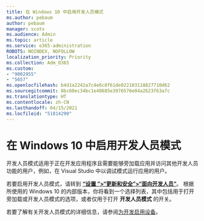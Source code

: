 ```yaml
---
title: 在 Windows 10 中启用开发人员模式
ms.author: pebaum
author: pebaum
manager: scotv
ms.audience: Admin
ms.topic: article
ms.service: o365-administration
ROBOTS: NOINDEX, NOFOLLOW
localization_priority: Priority
ms.collection: Adm_O365
ms.custom:
- "9002955"
- "5657"
ms.openlocfilehash: b4d1a2242a7c4e6c8f61de022103118827710d62
ms.sourcegitcommit: 8bc60ec34bc1e40685e3976576e04a2623f63a7c
ms.translationtype: HT
ms.contentlocale: zh-CN
ms.lasthandoff: 04/15/2021
ms.locfileid: "51814290"
---
```

# <a name="enable-developer-mode-in-windows-10"></a>在 Windows 10 中启用开发人员模式

开发人员模式适用于正在开发应用程序且需要能够旁加载应用并访问其他开发人员功能的用户，例如，在 Visual Studio 中以调试模式运行应用的用户。

若要启用开发人员模式，请转到 **[“设置 ”>“更新和安全”>“面向开发人员”](ms-settings:developers?activationSource=GetHelp)**。 根据所使用的 Windows 10 的内部版本，你将看到一个选择列表，其中包括用于打开旁加载或开发人员模式的选项，或者仅用于打开 **开发人员模式** 的开关。

若要了解有关开发人员模式的详细信息，请参阅[为开发启用设备](https://docs.microsoft.com/windows/uwp/get-started/enable-your-device-for-development)。
